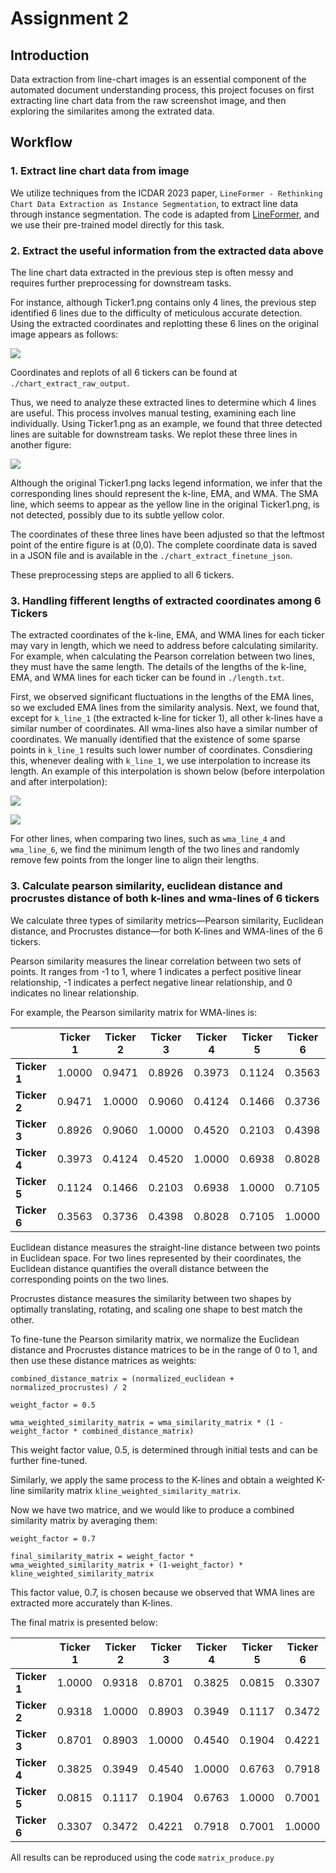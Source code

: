 # Assignment 2

## Introduction

Data extraction from line-chart images is an essential component of the automated document understanding process, this project focuses on first extracting line chart data from the raw screenshot image, and then exploring the similarites among the extrated data.

## Workflow

### 1. Extract line chart data from image
We utilize techniques from the ICDAR 2023 paper, `LineFormer - Rethinking Chart Data Extraction as Instance Segmentation`, to extract line data through instance segmentation. The code is adapted from [LineFormer](https://github.com/TheJaeLal/LineFormer), and we use their pre-trained model directly for this task.

### 2. Extract the useful information from the extracted data above

The line chart data extracted in the previous step is often messy and requires further preprocessing for downstream tasks.

For instance, although Ticker1.png contains only 4 lines, the previous step identified 6 lines due to the difficulty of meticulous accurate detection. Using the extracted coordinates and replotting these 6 lines on the original image appears as follows:

![](./chart_extract_raw_output/1.png)

Coordinates and replots of all 6 tickers can be found at `./chart_extract_raw_output`.

Thus, we need to analyze these extracted lines to determine which 4 lines are useful. This process involves manual testing, examining each line individually. Using Ticker1.png as an example, we found that three detected lines are suitable for downstream tasks. We replot these three lines in another figure:

![](./1_all.png)

Although the original Ticker1.png lacks legend information, we infer that the corresponding lines should represent the k-line, EMA, and WMA. The SMA line, which seems to appear as the yellow line in the original Ticker1.png, is not detected, possibly due to its subtle yellow color.

The coordinates of these three lines have been adjusted so that the leftmost point of the entire figure is at (0,0). The complete coordinate data is saved in a JSON file and is available in the `./chart_extract_finetune_json`.

These preprocessing steps are applied to all 6 tickers.

### 3.  Handling fifferent lengths of extracted coordinates among 6 Tickers

The extracted coordinates of the k-line, EMA, and WMA lines for each ticker may vary in length, which we need to address before calculating similarity. For example, when calculating the Pearson correlation between two lines, they must have the same length. The details of the lengths of the k-line, EMA, and WMA lines for each ticker can be found in `./length.txt`.

First, we observed significant fluctuations in the lengths of the EMA lines, so we excluded EMA lines from the similarity analysis. Next, we found that, except for `k_line_1` (the extracted k-line for ticker 1), all other k-lines have a similar number of coordinates. All wma-lines also have a similar number of coordinates. We manually identified that the existence of some sparse points in `k_line_1` results such lower number of coordinates. Consdiering this, whenever dealing with `k_line_1`, we use interpolation to increase its length. An example of this interpolation is shown below (before interpolation and after interpolation):

![](./1_k_line_original.png)

![](./1_k_line_after_exp.png)

For other lines, when comparing two lines, such as `wma_line_4` and `wma_line_6`, we find the minimum length of the two lines and randomly remove few points from the longer line to align their lengths.


### 3. Calculate pearson similarity, euclidean distance and procrustes distance of both k-lines and wma-lines of 6 tickers

We calculate three types of similarity metrics—Pearson similarity, Euclidean distance, and Procrustes distance—for both K-lines and WMA-lines of the 6 tickers.

Pearson similarity measures the linear correlation between two sets of points. It ranges from -1 to 1, where 1 indicates a perfect positive linear relationship, -1 indicates a perfect negative linear relationship, and 0 indicates no linear relationship.

For example, the Pearson similarity matrix for WMA-lines is:

|          | Ticker 1    | Ticker 2    | Ticker 3    | Ticker 4    | Ticker 5    | Ticker 6    |
|----------|-------------|-------------|-------------|-------------|-------------|-------------|
| **Ticker 1** | 1.0000      | 0.9471      | 0.8926      | 0.3973      | 0.1124      | 0.3563      |
| **Ticker 2** | 0.9471      | 1.0000      | 0.9060      | 0.4124      | 0.1466      | 0.3736      |
| **Ticker 3** | 0.8926      | 0.9060      | 1.0000      | 0.4520      | 0.2103      | 0.4398      |
| **Ticker 4** | 0.3973      | 0.4124      | 0.4520      | 1.0000      | 0.6938      | 0.8028      |
| **Ticker 5** | 0.1124      | 0.1466      | 0.2103      | 0.6938      | 1.0000      | 0.7105      |
| **Ticker 6** | 0.3563      | 0.3736      | 0.4398      | 0.8028      | 0.7105      | 1.0000      |


Euclidean distance measures the straight-line distance between two points in Euclidean space. For two lines represented by their coordinates, the Euclidean distance quantifies the overall distance between the corresponding points on the two lines.

Procrustes distance measures the similarity between two shapes by optimally translating, rotating, and scaling one shape to best match the other.

To fine-tune the Pearson similarity matrix, we normalize the Euclidean distance and Procrustes distance matrices to be in the range of 0 to 1, and then use these distance matrices as weights:

`combined_distance_matrix = (normalized_euclidean + normalized_procrustes) / 2`

`weight_factor = 0.5`

`wma_weighted_similarity_matrix = wma_similarity_matrix * (1 - weight_factor * combined_distance_matrix)`

This weight factor value, 0.5,  is determined through initial tests and can be further fine-tuned.

Similarly, we apply the same process to the K-lines and obtain a weighted K-line similarity matrix `kline_weighted_similarity_matrix`.

Now we have two matrice, and we would like to produce a combined similarity matrix by averaging them:

`weight_factor = 0.7`

`final_similarity_matrix = weight_factor * wma_weighted_similarity_matrix + (1-weight_factor) * kline_weighted_similarity_matrix`

This factor value, 0.7,  is chosen because we observed that WMA lines are extracted more accurately than K-lines.

The final matrix is presented below:


|          | Ticker 1    | Ticker 2    | Ticker 3    | Ticker 4    | Ticker 5    | Ticker 6    |
|----------|-------------|-------------|-------------|-------------|-------------|-------------|
| **Ticker 1** | 1.0000      | 0.9318      | 0.8701      | 0.3825      | 0.0815      | 0.3307      |
| **Ticker 2** | 0.9318      | 1.0000      | 0.8903      | 0.3949      | 0.1117      | 0.3472      |
| **Ticker 3** | 0.8701      | 0.8903      | 1.0000      | 0.4540      | 0.1904      | 0.4221      |
| **Ticker 4** | 0.3825      | 0.3949      | 0.4540      | 1.0000      | 0.6763      | 0.7918      |
| **Ticker 5** | 0.0815      | 0.1117      | 0.1904      | 0.6763      | 1.0000      | 0.7001      |
| **Ticker 6** | 0.3307      | 0.3472      | 0.4221      | 0.7918      | 0.7001      | 1.0000      |


All results can be reproduced using the code `matrix_produce.py`

